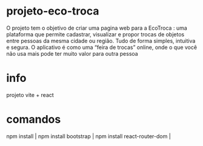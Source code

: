 # projeto-eco-troca
O projeto tem o objetivo de criar uma pagina web para a EcoTroca : uma plataforma que permite cadastrar, visualizar e propor  trocas de objetos entre pessoas da mesma cidade ou região. Tudo de forma simples,  intuitiva e segura.  O aplicativo é como uma “feira de trocas” online, onde o que você não usa mais pode  ter muito valor para outra pessoa  

# info
projeto vite + react

# comandos
npm install | 
npm install bootstrap | 
npm install react-router-dom | 



